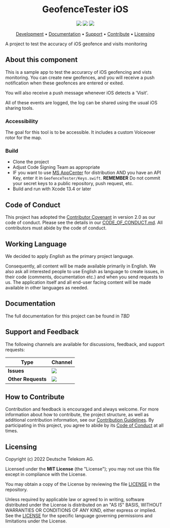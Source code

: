 <h1 align="center">
    GeofenceTester iOS
</h1>

<p align="center">
    <a href="/../../commits/" title="Last Commit"><img src="https://img.shields.io/github/last-commit/telekom/geo-test-ios?style=flat"></a>
    <a href="/../../issues" title="Open Issues"><img src="https://img.shields.io/github/issues/telekom/geo-test-ios?style=flat"></a>
    <a href="./LICENSE" title="License"><img src="https://img.shields.io/badge/License-MIT-green.svg?style=flat"></a>
</p>

<p align="center">
  <a href="#development">Development</a> •
  <a href="#documentation">Documentation</a> •
  <a href="#support-and-feedback">Support</a> •
  <a href="#how-to-contribute">Contribute</a> •
  <a href="#licensing">Licensing</a>
</p>

A project to test the accuracy of iOS geofence and visits monitoring

## About this component

This is a sample app to test the accurarcy of iOS geofencing and vists monitoring. You can create new geofences, and you will receive a push notification when these geofences are entered or exited.

You will also receive a push message whenever iOS detects a 'Visit'.

All of these events are logged, the log can be shared using the usual iOS sharing tools.

### Accessibility

The goal for this tool is to be accessible. It includes a custom Voiceover rotor for the map. 

### Build

* Clone the project
* Adjust Code Signing Team as appropriate
* IF you want to use [MS AppCenter](https://appcenter.ms) for distribution AND you have an API Key, enter it in `GeofenceTester/Keys.swift`. **REMEMBER** Do not commit your secret keys to a public repository, push request, etc.
* Build and run with Xcode 13.4 or later
 
## Code of Conduct

This project has adopted the [Contributor Covenant](https://www.contributor-covenant.org/) in version 2.0 as our code of conduct. Please see the details in our [CODE_OF_CONDUCT.md](CODE_OF_CONDUCT.md). All contributors must abide by the code of conduct.

## Working Language

We decided to apply _English_ as the primary project language.  

Consequently, all content will be made available primarily in English. We also ask all interested people to use English as language to create issues, in their code (comments, documentation etc.) and when you send requests to us. The application itself and all end-user facing content will be made available in other languages as needed.

## Documentation

The full documentation for this project can be found in _TBD_

## Support and Feedback

The following channels are available for discussions, feedback, and support requests:

| Type                     | Channel                                                |
| ------------------------ | ------------------------------------------------------ |
| **Issues**   | <a href="/../../issues/new/choose" title="General Discussion"><img src="https://img.shields.io/github/issues/telekom/geo-test-ios?style=flat-square"></a> </a>   |
| **Other Requests**    | <a href="mailto:opensource@telekom.de" title="Email Open Source Team"><img src="https://img.shields.io/badge/email-Open%20Source%20Team-green?logo=mail.ru&style=flat-square&logoColor=white"></a>   |

## How to Contribute

Contribution and feedback is encouraged and always welcome. For more information about how to contribute, the project structure, as well as additional contribution information, see our [Contribution Guidelines](./CONTRIBUTING.md). By participating in this project, you agree to abide by its [Code of Conduct](./CODE_OF_CONDUCT.md) at all times.

## Licensing

Copyright (c) 2022 Deutsche Telekom AG.

Licensed under the **MIT License** (the "License"); you may not use this file except in compliance with the License.

You may obtain a copy of the License by reviewing the file [LICENSE](./LICENSE) in the repository.

Unless required by applicable law or agreed to in writing, software distributed under the License is distributed on an "AS IS" BASIS, WITHOUT WARRANTIES OR CONDITIONS OF ANY KIND, either express or implied. See the [LICENSE](./LICENSE) for the specific language governing permissions and limitations under the License.
